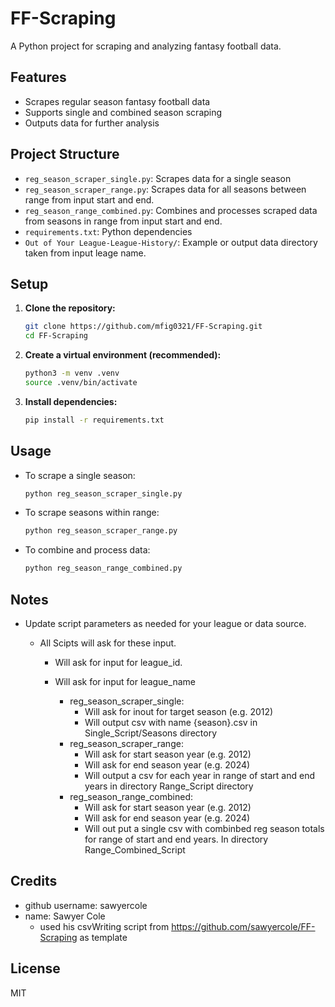 # FF-Scraping

A Python project for scraping and analyzing fantasy football data.

## Features

- Scrapes regular season fantasy football data
- Supports single and combined season scraping
- Outputs data for further analysis

## Project Structure

- `reg_season_scraper_single.py`: Scrapes data for a single season
- `reg_season_scraper_range.py`: Scrapes data for all seasons between range from input start and end.
- `reg_season_range_combined.py`: Combines and processes scraped data from seasons in range from input start and end.
- `requirements.txt`: Python dependencies
- `Out of Your League-League-History/`: Example or output data directory taken from input leage name.

## Setup

1. **Clone the repository:**
	 ```sh
	 git clone https://github.com/mfig0321/FF-Scraping.git
	 cd FF-Scraping
	 ```

2. **Create a virtual environment (recommended):**
	 ```sh
	 python3 -m venv .venv
	 source .venv/bin/activate
	 ```

3. **Install dependencies:**
	 ```sh
	 pip install -r requirements.txt
	 ```

## Usage

- To scrape a single season:
	```sh
	python reg_season_scraper_single.py
	```

- To scrape seasons within range:
	```sh
	python reg_season_scraper_range.py
	```

- To combine and process data:
	```sh
	python reg_season_range_combined.py
	```

## Notes

- Update script parameters as needed for your league or data source.
  
  - All Scipts will ask for these input.
    - Will ask for input for league_id.
    - Will ask for input for league_name
    
      - reg_season_scraper_single:
        - Will ask for inout for target season (e.g. 2012)
        - Will output csv with name {season}.csv in Single_Script/Seasons directory
      - reg_season_scraper_range:
        - Will ask for start season year (e.g. 2012)
        - Will ask for end season year (e.g. 2024)
        - Will output a csv for each year in range of start and end years in directory Range_Script directory
      - reg_season_range_combined:
        - Will ask for start season year (e.g. 2012)
        - Will ask for end season year (e.g. 2024)
        - Will out put a single csv with combinbed reg season totals for range of start and end years. In directory Range_Combined_Script
  
## Credits
- github username: sawyercole
- name: Sawyer Cole
  - used his  csvWriting script from https://github.com/sawyercole/FF-Scraping as template
## License

MIT